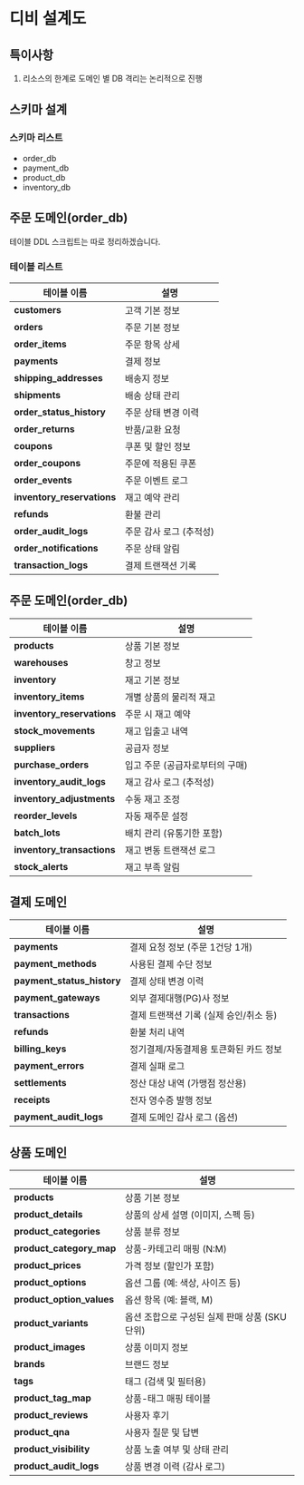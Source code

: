 # 디비 설계도

## 특이사항

1. 리소스의 한계로 도메인 별 DB 격리는 논리적으로 진행

## 스키마 설계

### 스키마 리스트 
- order_db
- payment_db
- product_db
- inventory_db

## 주문 도메인(order_db)

테이블 DDL 스크립트는 따로 정리하겠습니다.

### 테이블 리스트

| 테이블 이름                      | 설명             |
| --------------------------- | -------------- |
| **customers**               | 고객 기본 정보       |
| **orders**                  | 주문 기본 정보       |
| **order\_items**            | 주문 항목 상세       |
| **payments**                | 결제 정보          |
| **shipping\_addresses**     | 배송지 정보         |
| **shipments**               | 배송 상태 관리       |
| **order\_status\_history**  | 주문 상태 변경 이력    |
| **order\_returns**          | 반품/교환 요청       |
| **coupons**                 | 쿠폰 및 할인 정보     |
| **order\_coupons**          | 주문에 적용된 쿠폰     |
| **order\_events**           | 주문 이벤트 로그      |
| **inventory\_reservations** | 재고 예약 관리       |
| **refunds**                 | 환불 관리          |
| **order\_audit\_logs**      | 주문 감사 로그 (추적성) |
| **order\_notifications**    | 주문 상태 알림       |
| **transaction\_logs**       | 결제 트랜잭션 기록     |

## 주문 도메인(order_db)

| 테이블 이름                      | 설명                 |
| --------------------------- | ------------------ |
| **products**                | 상품 기본 정보           |
| **warehouses**              | 창고 정보              |
| **inventory**               | 재고 기본 정보           |
| **inventory\_items**        | 개별 상품의 물리적 재고      |
| **inventory\_reservations** | 주문 시 재고 예약         |
| **stock\_movements**        | 재고 입출고 내역          |
| **suppliers**               | 공급자 정보             |
| **purchase\_orders**        | 입고 주문 (공급자로부터의 구매) |
| **inventory\_audit\_logs**  | 재고 감사 로그 (추적성)     |
| **inventory\_adjustments**  | 수동 재고 조정           |
| **reorder\_levels**         | 자동 재주문 설정          |
| **batch\_lots**             | 배치 관리 (유통기한 포함)    |
| **inventory\_transactions** | 재고 변동 트랜잭션 로그      |
| **stock\_alerts**           | 재고 부족 알림           |


## 결제 도메인

| 테이블 이름                       | 설명                      |
| ---------------------------- | ----------------------- |
| **payments**                 | 결제 요청 정보 (주문 1건당 1개)    |
| **payment\_methods**         | 사용된 결제 수단 정보            |
| **payment\_status\_history** | 결제 상태 변경 이력             |
| **payment\_gateways**        | 외부 결제대행(PG)사 정보         |
| **transactions**             | 결제 트랜잭션 기록 (실제 승인/취소 등) |
| **refunds**                  | 환불 처리 내역                |
| **billing\_keys**            | 정기결제/자동결제용 토큰화된 카드 정보   |
| **payment\_errors**          | 결제 실패 로그                |
| **settlements**              | 정산 대상 내역 (가맹점 정산용)      |
| **receipts**                 | 전자 영수증 발행 정보            |
| **payment\_audit\_logs**     | 결제 도메인 감사 로그 (옵션)       |


## 상품 도메인

| 테이블 이름                      | 설명                            |
| --------------------------- | ----------------------------- |
| **products**                | 상품 기본 정보                      |
| **product\_details**        | 상품의 상세 설명 (이미지, 스펙 등)         |
| **product\_categories**     | 상품 분류 정보                      |
| **product\_category\_map**  | 상품-카테고리 매핑 (N\:M)             |
| **product\_prices**         | 가격 정보 (할인가 포함)                |
| **product\_options**        | 옵션 그룹 (예: 색상, 사이즈 등)          |
| **product\_option\_values** | 옵션 항목 (예: 블랙, M)              |
| **product\_variants**       | 옵션 조합으로 구성된 실제 판매 상품 (SKU 단위) |
| **product\_images**         | 상품 이미지 정보                     |
| **brands**                  | 브랜드 정보                        |
| **tags**                    | 태그 (검색 및 필터용)                 |
| **product\_tag\_map**       | 상품-태그 매핑 테이블                  |
| **product\_reviews**        | 사용자 후기                        |
| **product\_qna**            | 사용자 질문 및 답변                   |
| **product\_visibility**     | 상품 노출 여부 및 상태 관리              |
| **product\_audit\_logs**    | 상품 변경 이력 (감사 로그)              |
